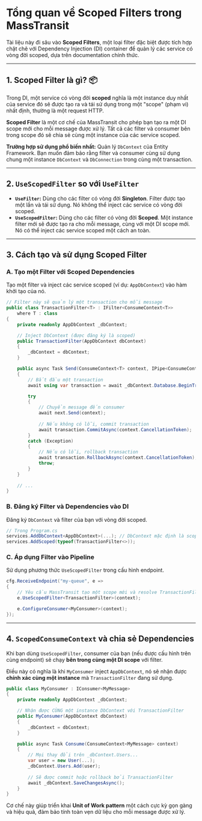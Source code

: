 # Tổng quan về Scoped Filters trong MassTransit

Tài liệu này đi sâu vào **Scoped Filters**, một loại filter đặc biệt được tích hợp chặt chẽ với Dependency Injection (DI) container để quản lý các service có vòng đời scoped, dựa trên documentation chính thức.

---

## 1. Scoped Filter là gì? 📦

Trong DI, một service có vòng đời **scoped** nghĩa là một instance duy nhất của service đó sẽ được tạo ra và tái sử dụng trong một "scope" (phạm vi) nhất định, thường là một request HTTP.

**Scoped Filter** là một cơ chế của MassTransit cho phép bạn tạo ra một DI scope mới cho mỗi message được xử lý. Tất cả các filter và consumer bên trong scope đó sẽ chia sẻ cùng một instance của các service scoped.



**Trường hợp sử dụng phổ biến nhất:** Quản lý `DbContext` của Entity Framework. Bạn muốn đảm bảo rằng filter và consumer cùng sử dụng chung một instance `DbContext` và `DbConnection` trong cùng một transaction.

---

## 2. `UseScopedFilter` so với `UseFilter`

* **`UseFilter`:** Dùng cho các filter có vòng đời **Singleton**. Filter được tạo một lần và tái sử dụng. Nó không thể inject các service có vòng đời scoped.
* **`UseScopedFilter`:** Dùng cho các filter có vòng đời **Scoped**. Một instance filter mới sẽ được tạo ra cho mỗi message, cùng với một DI scope mới. Nó có thể inject các service scoped một cách an toàn.

---

## 3. Cách tạo và sử dụng Scoped Filter

### A. Tạo một Filter với Scoped Dependencies
Tạo một filter và inject các service scoped (ví dụ: `AppDbContext`) vào hàm khởi tạo của nó.

```csharp
// Filter này sẽ quản lý một transaction cho mỗi message
public class TransactionFilter<T> : IFilter<ConsumeContext<T>>
    where T : class
{
    private readonly AppDbContext _dbContext;

    // Inject DbContext (được đăng ký là scoped)
    public TransactionFilter(AppDbContext dbContext)
    {
        _dbContext = dbContext;
    }

    public async Task Send(ConsumeContext<T> context, IPipe<ConsumeContext<T>> next)
    {
        // Bắt đầu một transaction
        await using var transaction = await _dbContext.Database.BeginTransactionAsync(context.CancellationToken);

        try
        {
            // Chuyển message đến consumer
            await next.Send(context);
            
            // Nếu không có lỗi, commit transaction
            await transaction.CommitAsync(context.CancellationToken);
        }
        catch (Exception)
        {
            // Nếu có lỗi, rollback transaction
            await transaction.RollbackAsync(context.CancellationToken);
            throw;
        }
    }
    
    // ...
}
```

### B. Đăng ký Filter và Dependencies vào DI
Đăng ký `DbContext` và filter của bạn với vòng đời scoped.
```csharp
// Trong Program.cs
services.AddDbContext<AppDbContext>(...); // DbContext mặc định là scoped
services.AddScoped(typeof(TransactionFilter<>));
```

### C. Áp dụng Filter vào Pipeline
Sử dụng phương thức `UseScopedFilter` trong cấu hình endpoint.

```csharp
cfg.ReceiveEndpoint("my-queue", e =>
{
    // Yêu cầu MassTransit tạo một scope mới và resolve TransactionFilter từ đó
    e.UseScopedFilter<TransactionFilter>(context);

    e.ConfigureConsumer<MyConsumer>(context);
});
```
---

## 4. `ScopedConsumeContext` và chia sẻ Dependencies

Khi bạn dùng `UseScopedFilter`, consumer của bạn (nếu được cấu hình trên cùng endpoint) sẽ chạy **bên trong cùng một DI scope** với filter.

Điều này có nghĩa là khi `MyConsumer` inject `AppDbContext`, nó sẽ nhận được **chính xác cùng một instance** mà `TransactionFilter` đang sử dụng.

```csharp
public class MyConsumer : IConsumer<MyMessage>
{
    private readonly AppDbContext _dbContext;

    // Nhận được CÙNG một instance DbContext với TransactionFilter
    public MyConsumer(AppDbContext dbContext)
    {
        _dbContext = dbContext;
    }

    public async Task Consume(ConsumeContext<MyMessage> context)
    {
        // Mọi thay đổi trên _dbContext.Users...
        var user = new User(...);
        _dbContext.Users.Add(user);
        
        // Sẽ được commit hoặc rollback bởi TransactionFilter
        await _dbContext.SaveChangesAsync();
    }
}
```
Cơ chế này giúp triển khai **Unit of Work pattern** một cách cực kỳ gọn gàng và hiệu quả, đảm bảo tính toàn vẹn dữ liệu cho mỗi message được xử lý.